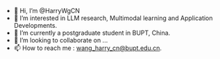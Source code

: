 - 👋 Hi, I’m @HarryWgCN
- 👀 I’m interested in LLM research, Multimodal learning and Application Developments.
- 🌱 I’m currently a postgraduate student in BUPT, China.
- 💞️ I’m looking to collaborate on ...
- 📫 How to reach me : wang_harry_cn@bupt.edu.cn.

<!---
HarryWgCN/HarryWgCN is a ✨ special ✨ repository because its `README.md` (this file) appears on your GitHub profile.
You can click the Preview link to take a look at your changes.
--->
